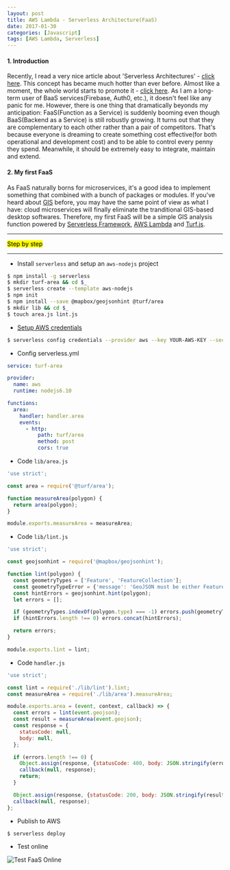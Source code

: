 ```yaml
---
layout: post
title: AWS Lambda - Serverless Architecture(FaaS)
date: 2017-01-30
categories: [Javascript]
tags: [AWS Lambda, Serverless]
---
```


#### 1. Introduction

Recently, I read a very nice article about 'Serverless Architectures' - [click here](https://martinfowler.com/articles/serverless.html). This concept has became much hotter than ever before. Almost like a moment, the whole world starts to promote it - [click here](https://github.com/JustServerless/awesome-serverless). As I am a long-term user of BaaS services(Firebase, Auth0, etc.), it doesn't feel like any panic for me. However, there is one thing that dramatically beyonds my anticipation: FaaS(Function as a Service) is suddenly booming even though BaaS(Backend as a Service) is still robustly growing. It turns out that they are complementary to each other rather than a pair of competitors. That's because everyone is dreaming to create something cost effective(for both operational and development cost) and to be able to control every penny they spend. Meanwhile, it should be extremely easy to integrate, maintain and extend. 

#### 2. My first FaaS 

As FaaS naturally borns for microservices, it's a good idea to implement something that combined with a bunch of packages or modules. If you've heard about [GIS](http://www.esri.com/what-is-gis) before, you may have the same point of view as what I have: cloud microservices will finally eliminate the tranditional GIS-based desktop softwares. Therefore, my first FaaS will be a simple GIS analysis function powered by [Serverless Framework](https://serverless.com/), [AWS Lambda](https://aws.amazon.com/lambda/) and [Turf.js](https://github.com/Turfjs/turf).

<hr>
<mark>Step by step</mark>
<hr>

* Install `serverless` and setup an `aws-nodejs` project

```bash
$ npm install -g serverless
$ mkdir turf-area && cd $_
$ serverless create --template aws-nodejs 
$ npm init
$ npm install --save @mapbox/geojsonhint @turf/area
$ mkdir lib && cd $_
$ touch area.js lint.js
```

*  [Setup AWS credentials]((https://serverless.com/framework/docs/providers/aws/guide/credentials/))

```bash
$ serverless config credentials --provider aws --key YOUR-AWS-KEY --secret YOUR-AWS-SECRET 
``` 

* Config serverless.yml

```yml
service: turf-area

provider:
  name: aws
  runtime: nodejs6.10

functions:
  area:
    handler: handler.area
    events:
      - http:
          path: turf/area
          method: post
          cors: true
```

* Code `lib/area.js`

```javascript
'use strict';

const area = require('@turf/area');

function measureArea(polygon) {
  return area(polygon);
}

module.exports.measureArea = measureArea;
```

* Code `lib/lint.js`

```javascript
'use strict';

const geojsonhint = require('@mapbox/geojsonhint');

function lint(polygon) {
  const geometryTypes = ['Feature', 'FeatureCollection'];
  const geometryTypeError = {'message': 'GeoJSON must be either Feature or FeatureCollection.', 'line': null};
  const hintErrors = geojsonhint.hint(polygon);
  let errors = [];

  if (geometryTypes.indexOf(polygon.type) === -1) errors.push(geometryTypeError);
  if (hintErrors.length !== 0) errors.concat(hintErrors);

  return errors;
}

module.exports.lint = lint;
```

* Code `handler.js`

```javascript
'use strict';

const lint = require('./lib/lint').lint;
const measureArea = require('./lib/area').measureArea;

module.exports.area = (event, context, callback) => {
  const errors = lint(event.geojson);
  const result = measureArea(event.geojson);
  const response = {
    statusCode: null,
    body: null,
  };

  if (errors.length !== 0) {
    Object.assign(response, {statusCode: 400, body: JSON.stringify(errors)});
    callback(null, response);
    return;
  }

  Object.assign(response, {statusCode: 200, body: JSON.stringify(result)});
  callback(null, response);
};
```

* Publish to AWS

```bash
$ serverless deploy
```

* Test online

![Test FaaS Online](http://g.recordit.co/TJwnNIEYoy.gif)


     



